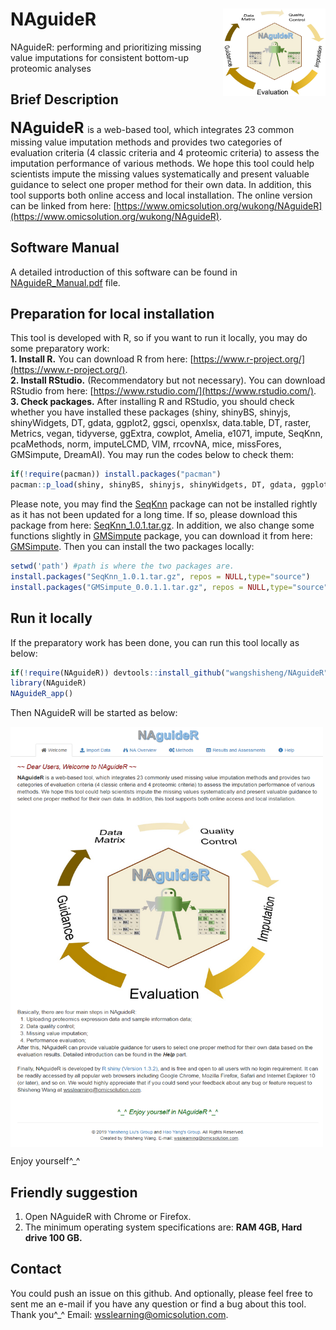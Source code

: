# NAguideR<img src="NAguideR_logo.jpg" align="right" height="140" width="164"/>
NAguideR: performing and prioritizing missing value imputations for consistent bottom-up proteomic analyses

## Brief Description
**<font size='5'> NAguideR </font>** is a web-based tool, which integrates 23 common missing value imputation methods and provides two categories of evaluation criteria (4 classic criteria and 4 proteomic criteria) to assess the imputation performance of various methods. We hope this tool could help scientists impute the missing values systematically and present valuable guidance to select one proper method for their own data. In addition, this tool supports both online access and local installation. The online version can be linked from here: [https://www.omicsolution.org/wukong/NAguideR](https://www.omicsolution.org/wukong/NAguideR).

## Software Manual
A detailed introduction of this software can be found in [NAguideR_Manual.pdf](https://github.com/wangshisheng/NAguideR/blob/master/NAguideR_Manual.pdf) file.

## Preparation for local installation
This tool is developed with R, so if you want to run it locally, you may do some preparatory work:  
**1. Install R.** You can download R from here: [https://www.r-project.org/](https://www.r-project.org/).  
**2. Install RStudio.** (Recommendatory but not necessary). You can download RStudio from here: [https://www.rstudio.com/](https://www.rstudio.com/).  
**3. Check packages.** After installing R and RStudio, you should check whether you have installed these packages (shiny, shinyBS, shinyjs, shinyWidgets, DT, gdata, ggplot2, ggsci, openxlsx, data.table, DT, raster, Metrics, vegan, tidyverse, ggExtra, cowplot, Amelia, e1071, impute, SeqKnn, pcaMethods, norm, imputeLCMD, VIM, rrcovNA, mice, missFores, GMSimpute, DreamAI). You may run the codes below to check them:  

```r
if(!require(pacman)) install.packages("pacman")
pacman::p_load(shiny, shinyBS, shinyjs, shinyWidgets, DT, gdata, ggplot2, ggsci, openxlsx, data.table, DT, raster, Metrics, vegan, tidyverse, ggExtra, cowplot, Amelia, e1071, impute, SeqKnn, pcaMethods, norm, imputeLCMD, VIM, rrcovNA, mice, missFores, DreamAI)
```

Please note, you may find the [SeqKnn](https://github.com/cran/SeqKnn) package can not be installed rightly as it has not been updated for a long time. If so, please download this package from here: [SeqKnn_1.0.1.tar.gz](https://github.com/wangshisheng/NAguideR/blob/master/SeqKnn_1.0.1.tar.gz). In addition, we also change some functions slightly in [GMSimpute](https://cran.r-project.org/web/packages/GMSimpute/index.html) package, you can download it from here: [GMSimpute](https://github.com/wangshisheng/NAguideR/blob/master/GMSimpute_0.0.1.1.tar.gz). Then you can install the two packages locally:

```r
setwd('path') #path is where the two packages are.
install.packages("SeqKnn_1.0.1.tar.gz", repos = NULL,type="source")
install.packages("GMSimpute_0.0.1.1.tar.gz", repos = NULL,type="source")
```

## Run it locally
If the preparatory work has been done, you can run this tool locally as below:
```r
if(!require(NAguideR)) devtools::install_github("wangshisheng/NAguideR")
library(NAguideR)
NAguideR_app()
```

Then NAguideR will be started as below:

<img src="homepage.png" align="center" height="672" width="500"/>


Enjoy yourself^_^


## Friendly suggestion
1. Open NAguideR with Chrome or Firefox.
2. The minimum operating system specifications are: **RAM 4GB, Hard drive 100 GB.**


## Contact
You could push an issue on this github. And optionally, please feel free to sent me an e-mail if you have any question or find a bug about this tool. Thank you^_^
Email: wsslearning@omicsolution.com.

